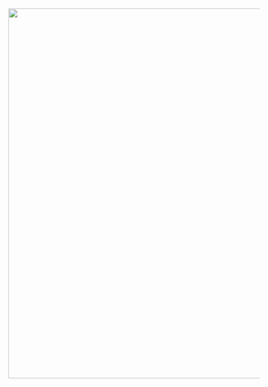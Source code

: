 
<img src="{{ '/assets/images/heatmap.png' | relative_url }}" alt="" style="width: 1320px; height: 742px; margin: 10 0px;">

